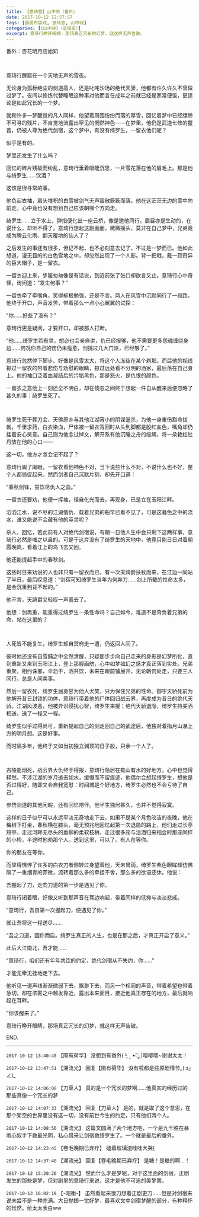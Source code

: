 ```yaml
---
title: 【意绮意】山中晓（番外）
date: 2017-10-12 12:57:57
tags: [霹雳布袋戏, 意绮意, 山中晓]
categories: [《山中晓》（意绮意）]
excerpt: 意琦行睁开眼睛，那场真正冗长的幻梦，就这样无声告破。
---
```


<p dir="ltr"  >番外：杏花明月应始知</p> 
<p dir="ltr"  >&nbsp;</p> 
<p dir="ltr"  >意琦行醒寤在一个天地无声的雪夜。</p> 
<p dir="ltr"  >无论身为孤标绝尘的剑道高人，还是叱咤沙场的绝代天骄，他都有许久许久不曾做过梦了。夜间以修炼代替睡眠这种事对他而言在成年之前就已经是家常便饭，更遑论是如此冗长的一个梦。</p> 
<p dir="ltr"  >就和许多一梦醒觉的凡人同样，他望着周围纷纷而落的厚雪，回忆着梦中已经缥缈不可寻的残片，不自觉地流露出罕见的惘然神色——在梦里，他仍是武道七修的鳌首，仍被人尊为绝代剑宿，这个梦中，有没有绮罗生，一留衣他们呢？</p> 
<p dir="ltr"  >似乎是有的。</p> 
<p dir="ltr"  >梦里还发生了什么吗？</p> 
<p dir="ltr"  >回忆的碎片残破而纷乱，意琦行垂着眼睫沉思，一片雪花落在他的眉毛上。那是他与绮罗生……饮酒？</p> 
<p dir="ltr"  >这该是很寻常的事。</p> 
<p dir="ltr"  >他负起衣袖，肩头堆积的白雪被剑气无声震散簌簌而落。他在这茫茫无边的雪中向前走，心中竟也没有想到自己应该朝哪个方向走。</p> 
<p dir="ltr"  >绮罗生……立于水上，弹指便化出一座云桥，像是邀他同行，眉目亦是生动的，在说什么，却听不得了。意琦行想起这副画面，微微摇头，莫非在自己梦中，兄弟竟成为腾云化雨、翻天覆地的仙人了？</p> 
<p dir="ltr"  >之后发生的事还有很多，但记不起，也不必刻意去记了，不过是一梦而已。他如此想道，漫无目的的白色雪地之中，却忽然出现了一个人影。背一把戟，戴一顶奇异的巨大帽子，是一留衣。</p> 
<p dir="ltr"  >一留衣迎上来，步履匆匆像是有话说，到近前张了张口却欲言又止。意琦行心中奇怪，询问道：“发生何事？”</p> 
<p dir="ltr"  >一留衣牵了牵嘴角，笑得却极勉强，还是不言。两人在风雪中沉默同行了一段路，他终于开口，声音发苦，带着那么一点小心翼翼的试探：</p> 
<p dir="ltr"  >“你……好些了没有？”</p> 
<p dir="ltr"  >意琦行更是疑问，才要开口，却被那人打断。</p> 
<p dir="ltr"  >“他……绮罗生若有灵，想必也会亲自讲，仇已经报够，他不需要更多怨魂缠绕身边……何况你自己的伤仍未痊愈，剑挑过几大门派，已经够了。”</p> 
<p dir="ltr"  >意琦行忽然停下脚步。好像是风雪太大，将这个人冻结在某个刹那。而后他的视线掠过一留衣的带着悲伤与劝慰的眼睛，掠过远处看不分明的酒家，最后落在自己身上。他的袖口泛着血凝结后的污垢黑色，那是怒火，是仇恨的颜色。</p> 
<p dir="ltr"  >一留衣之意他上一刻还全不明白，却在倏忽之间终于想起一件自从醒来后便忽略了甚久的事：绮罗生死了。</p> 
<p dir="ltr"  >&nbsp;</p> 
<p dir="ltr"  >绮罗生死于葬刀会、天佛原乡与其他江湖宵小的阴谋逼杀，为他一身重伤豁命拔戟，千里求药，白衣染血，尸体被一留衣背回时从头到脚都是殷红血色，嘴角却仍挂着安心笑意。自己则为他念过悼文，解开系有他沉睡之舟的缆绳，将一朵艳红牡丹放在他的心口——</p> 
<p dir="ltr"  >这一切，他方才怎会记不起了？</p> 
<p dir="ltr"  >意琦行阖了阖眼，一留衣看他神色不对，当下说些什么不对，不说什么也不好，整个人都局促起来。然而剑者自己沉默片刻，却先开口道：</p> 
<p dir="ltr"  >“春秋剑锋，誓饮尽仇人之血。”</p> 
<p dir="ltr"  >一留衣还要劝，他便一挥袖，径自化光而去，再现身，已是立在玉阳江畔。</p> 
<p dir="ltr"  >滔滔江水，说不尽的江湖情仇，载着兄弟的船早已看不见了，可是这暮色之中的流水，谁又能说不会藏有他的英灵呢？</p> 
<p dir="ltr"  >杀人，回忆，若此前有人对绝代剑宿说，有朝一日他人生中会只剩下这两样事，意琦行必然是嗤之以鼻的。可是于这片没有了绮罗生的天地中，他竟只能日日对着朝霞晚岚，看着江上的鸟飞去又回。</p> 
<p dir="ltr"  >他还能提起手中的春秋剑。</p> 
<p dir="ltr"  >这些时日来劝说的人也非只有一留衣而已，有一次天踦爵扶杖而来，在江边一同站了半日，最后叹息道：“剑宿可知绮罗生当年为何弃刀……剑上所载的性命太多，是会沉重到背不起的。”</p> 
<p dir="ltr"  >他不言，天踦爵又轻叹一声离去了。</p> 
<p dir="ltr"  >他想：剑再重，能重得过绮罗生一条性命吗？自己如今，难道不是背负着兄弟的命，站在这里的？</p> 
<p dir="ltr"  >&nbsp;</p> 
<p dir="ltr"  >人死皆不能复生，绮罗生却自冥府走一遭，仍返回人间了。</p> 
<p dir="ltr"  >彼时他还没有自雪脯之中全然清醒，只疑那步步向自己走来的身影是幻梦所化，直到重新又来到玉阳江上，登上那艘画舫，心中如梦如幻之感才真正落到实处。兄弟重聚，相约诛邪，伞沥干，酒共饮，未来在眼前铺展开，无论朝何处走，只要三人同行，总是人间美事。</p> 
<p dir="ltr"  >然后一留衣死，绮罗生屈身甘为他人犬獒，只为保住兄弟的性命。御宇天骄死前为他解开昔日封锁的功体，意琦行带着他的尸体回归战云界，再度成为昔日的绝代天骄。江湖风波恶，他被异识侵扰心智，绮罗生来援；绝代天骄退隐，绮罗生持美酒相送，送了一程又一程。</p> 
<p dir="ltr"  >绮罗生似乎过得尚可，重新提起自己的剑走回自己的武途后，他独对着指月山瀑上方的明月想。这是好事。</p> 
<p dir="ltr"  >而时隔多年，他终于又如当初独立渊顶的日子般，只余一个人了。</p> 
<p dir="ltr"  >&nbsp;</p> 
<p dir="ltr"  >古陵逝烟死，战云界大仇终于得报，意琦行隐居在有山有水的好地方，心中也觉得释然。不涉江湖的岁月逝去如水，缓慢而不留痕迹，他偶尔会想起绮罗生，想他是否过得好，随即又会自我宽慰：时间城是个好地方，绮罗生必然也不会亏待了自己。</p> 
<p dir="ltr"  >参悟剑道的其他闲暇，还有回忆陪伴。他半生独居甚久，也并不觉得寂寞。</p> 
<p dir="ltr"  >这样的日子似乎可以永远平淡无奇地走下去，如果不是某个月色皎洁的夜晚，他在梅树下打坐，春秋横在膝头，毫无预兆地回忆起第一次退隐的路上，他们走过长亭短亭，走过河畔无尽头的垂柳的柔软枝梢，走过很多座与沽酒归来相会时那座同样的小桥，半途时他劝那个人。送到这里，可以了。有人在等你。</p> 
<p dir="ltr"  >你的朋友在等你。</p> 
<p dir="ltr"  >而显得憔悴了许多的白衣刀者侧转过身望着他，天未曾雨，绮罗生紫色眼眸却仿佛隔了一重烟青的霏微，流转着那么多的牵挂不舍，那么多的欲语还休。他说：</p> 
<p dir="ltr"  >吾握起了刀，走向刀道的第一步是遇见了你。</p> 
<p dir="ltr"  >意琦行闭着眼，好像又听到那声音在耳边响起，带着同样的低抑与淡淡悲戚。</p> 
<p dir="ltr"  >“意琦行，吾自第一次握起刀，便遇见了你。”</p> 
<p dir="ltr"  >就让吾将这一程送尽……</p> 
<p dir="ltr"  >“吾之刀道，因你而启。绮罗生真正的人生，也是在那之后，才真正开启了意义。”</p> 
<p dir="ltr"  >此后大江南北，吾才能……</p> 
<p dir="ltr"  >“意琦行，咱们还有年年共饮的约定，绝代剑宿从不失约，你……”</p> 
<p dir="ltr"  >才能无牵无挂地走下去。</p> 
<p dir="ltr"  >他听见一道声线渐渐微弱下去，飘渺下去，而另一个相同的声音，带着希望也带着急切，却在浓雾之中越发靠近，露出本来面目，接近他真正存在的地方，最后就响起在耳畔。</p> 
<p dir="ltr"  >“你该醒来了。”</p> 
<p dir="ltr"  >意琦行睁开眼睛，那场真正冗长的幻梦，就这样无声告破。</p> 
<p dir="ltr"  >END.</p>

<!-- more -->

---

`2017-10-12 13:40:45` 【隰有荷华】 没想到有番外( •̥́ ˍ •̀ू )嘤嘤嘤~谢谢太太！

`2017-10-12 13:47:51` 【溯流光】 回复【隰有荷华】 没有啦都是些原剧情节\_(:з」∠)\_

`2017-10-12 14:06:08` 【刀草人】 真的是一个冗长的梦啊……他真实的经历过的那些真像一个冗长的梦

`2017-10-12 14:07:33` 【溯流光】 回复【刀草人】 是的，就是取了这个意思，在那个架空的世界里没有这一切，没有前世今生的约定，只有他们两个人。

`2017-10-12 14:08:56` 【溯流光】 这篇文圆满了两个地方吧，一个是九千胜在暴雨心奴手下救最光阴，私心借来让剑宿救绮罗生了。一个就是最后的番外。

`2017-10-12 14:23:45` 【卷毛晚期已弃疗】 磕着玻璃渣哇哇大哭(

`2017-10-12 14:37:48` 【溯流光】 回复【卷毛晚期已弃疗】 是糖！是糖的啊…！

`2017-10-12 15:20:26` 【溯流光】 然而什么才是梦呢，对于这里面的剑宿，正剧发生的那些是梦，但对剧里的意琦行来说，这才是他不可追的美梦罢。

`2017-10-13 16:02:19` 【-昭衡-】 虽然看起来很刀想着正剧更刀……但是对剑宿来说未尝不是一种完满。大日抛掷一觉好梦，最喜欢文中剑宿梦醒的部分，有种释怀的怅然。给太太表白ww

